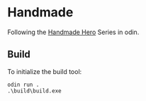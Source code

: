 # Handmade
Following the [Handmade Hero](https://guide.handmadehero.org/) Series in odin.

## Build

To initialize the build tool:
```console
odin run .
.\build\build.exe
```
